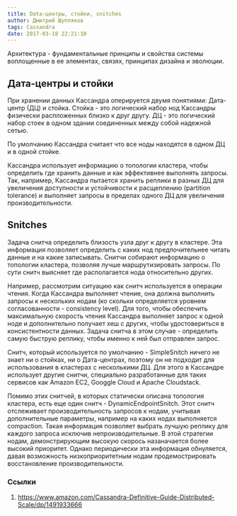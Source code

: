 ```yaml
---
title: Data-центры, стойки, snitches
author: Дмитрий Шупляков
tags: Cassandra
date: 2017-03-18 22:21:10
---
```

Архитектура - фундаментальные принципы и свойства системы воплощенные в ее элементах, связях, принципах дизайна и эволюции.

<!-- more -->

## Дата-центры и стойки
При хранении данных Кассандра оперируется двумя понятиями: Дата-центр (ДЦ) и стойка. Стойка - это логический набор нод Кассандры физически распложенных близко к друг другу. ДЦ - это логический набор стоек в одном здании соединенных между собой надежной сетью.

По умолчанию Кассандра считает что все ноды находятся в одном ДЦ и в одной стойке.

Кассандра использует информацию о топологии кластера, чтобы определить где хранить данные и как эффективнее выполнять запросы. Так, например, Кассандра пытается хранить реплики в разных ДЦ для увеличения доступности и устойчивости к расщеплению (partition tolerance) и выполняет запросы в пределах одного ДЦ для увеличения производительности.

## Snitches
Задача снитча определить близость узла друг к другу в кластере. Эта информация позволяет определить с каких нод предпочительнее читать данные и на какие записывать. Снитчи собирают информацию о топологии кластера, позволяя лучше маршрутизировать запросы. По сути снитч выясняет где располагается нода относительно других.

Например, рассмотрим ситуацию как снитч используется в операции чтения. Когда Кассандра выполняет чтение, она должна выполнить запросы к нескольких нодам (ко скольки определяется уровнем согласованности - consistency level). Для того, чтобы обеспечить максимальную скорость чтения Кассандра выполняет запрос к одной ноде и дополнительно получает хеш с других, чтобы удостовериться в консистентности данных. Задача снитча в этом случае - определить самую быструю реплику, чтобы именно к ней был отправлен запрос.

Снитч, который используется по умолчанию - SimpleSnitch ничего не знает ни о стойках, ни о Дата-центрах, поэтому он не подходит для использования в кластерах с несколькими ДЦ. Для этого в Кассандре использует другие снитчи, специально разработанные для таких сервисов как Amazon EC2, Googgle Cloud и Apache Cloudstack.

Помимо этих снитчей, в которых статически описана топология кластера, есть еще один снитч - DynamicEndpointSnitch. Этот снитч отслеживает производительность запросов к нодам, учитывая дополнительные параметры, например на каких нодах выполняется compaction. Такая информация позволяет выбрать лучшую реплику для каждого запроса исключив непроизводительные. В этой стратегии нодам, демонстрирующим высокую скорось назаначается более высокий приоритет. Однако периодически эта информация обнуляется, давая возможность  низкоприоритетным нодам  продемострировать восстановление производительности.

### Ссылки
1. https://www.amazon.com/Cassandra-Definitive-Guide-Distributed-Scale/dp/1491933666

